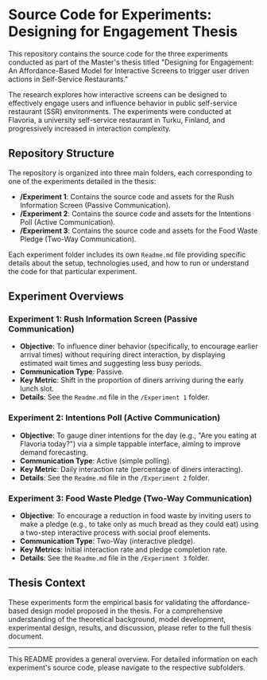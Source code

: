 # Source Code for Experiments: Designing for Engagement Thesis

This repository contains the source code for the three experiments conducted as part of the Master's thesis titled "Designing for Engagement: An Affordance-Based Model for Interactive Screens to trigger user driven actions in Self-Service Restaurants."

The research explores how interactive screens can be designed to effectively engage users and influence behavior in public self-service restaurant (SSR) environments. The experiments were conducted at Flavoria, a university self-service restaurant in Turku, Finland, and progressively increased in interaction complexity.

## Repository Structure

The repository is organized into three main folders, each corresponding to one of the experiments detailed in the thesis:

*   **/Experiment 1**: Contains the source code and assets for the Rush Information Screen (Passive Communication).
*   **/Experiment 2**: Contains the source code and assets for the Intentions Poll (Active Communication).
*   **/Experiment 3**: Contains the source code and assets for the Food Waste Pledge (Two-Way Communication).

Each experiment folder includes its own `Readme.md` file providing specific details about the setup, technologies used, and how to run or understand the code for that particular experiment.

## Experiment Overviews

### Experiment 1: Rush Information Screen (Passive Communication)

*   **Objective**: To influence diner behavior (specifically, to encourage earlier arrival times) without requiring direct interaction, by displaying estimated wait times and suggesting less busy periods.
*   **Communication Type**: Passive.
*   **Key Metric**: Shift in the proportion of diners arriving during the early lunch slot.
*   **Details**: See the `Readme.md` file in the `/Experiment 1` folder.

### Experiment 2: Intentions Poll (Active Communication)

*   **Objective**: To gauge diner intentions for the day (e.g., "Are you eating at Flavoria today?") via a simple tappable interface, aiming to improve demand forecasting.
*   **Communication Type**: Active (simple polling).
*   **Key Metric**: Daily interaction rate (percentage of diners interacting).
*   **Details**: See the `Readme.md` file in the `/Experiment 2` folder.

### Experiment 3: Food Waste Pledge (Two-Way Communication)

*   **Objective**: To encourage a reduction in food waste by inviting users to make a pledge (e.g., to take only as much bread as they could eat) using a two-step interactive process with social proof elements.
*   **Communication Type**: Two-Way (interactive pledge).
*   **Key Metrics**: Initial interaction rate and pledge completion rate.
*   **Details**: See the `Readme.md` file in the `/Experiment 3` folder.

## Thesis Context

These experiments form the empirical basis for validating the affordance-based design model proposed in the thesis. For a comprehensive understanding of the theoretical background, model development, experimental design, results, and discussion, please refer to the full thesis document.

---

This README provides a general overview. For detailed information on each experiment's source code, please navigate to the respective subfolders.
